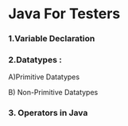 # Java For Testers

### 1.Variable Declaration
### 2.Datatypes :
  A)Primitive Datatypes
  
  B) Non-Primitive Datatypes

### 3. Operators in Java
